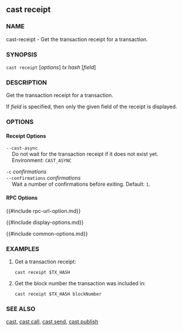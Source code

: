 ## cast receipt

### NAME

cast-receipt - Get the transaction receipt for a transaction.

### SYNOPSIS

``cast receipt`` [*options*] *tx hash* [*field*]

### DESCRIPTION

Get the transaction receipt for a transaction.

If *field* is specified, then only the given field of the receipt is displayed.

### OPTIONS

#### Receipt Options

`--cast-async`  
&nbsp;&nbsp;&nbsp;&nbsp;Do not wait for the transaction receipt if it does not exist yet.  
&nbsp;&nbsp;&nbsp;&nbsp;Environment: `CAST_ASYNC`

`-c` *confirmations*  
`--confirmations` *confirmations*  
&nbsp;&nbsp;&nbsp;&nbsp;Wait a number of confirmations before exiting. Default: `1`.

#### RPC Options

{{#include rpc-url-option.md}}

{{#include display-options.md}}

{{#include common-options.md}}

### EXAMPLES

1. Get a transaction receipt:

       cast receipt $TX_HASH

2. Get the block number the transaction was included in:

       cast receipt $TX_HASH blockNumber

### SEE ALSO

[cast](./cast.md), [cast call](./cast-call.md), [cast send](./cast-send.md), [cast publish](./cast-publish.md)
